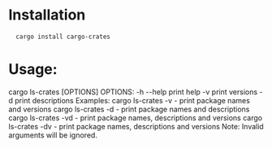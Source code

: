 # Installation
```sh
  cargo install cargo-crates
```
# Usage:
cargo ls-crates [OPTIONS]
OPTIONS:
        -h --help print help
        -v print versions
        -d print descriptions
Examples:
cargo ls-crates -v - print package names and versions
cargo ls-crates -d - print package names and descriptions
cargo ls-crates -vd - print package names, descriptions and versions
cargo ls-crates -dv - print package names, descriptions and versions
Note:
Invalid arguments will be ignored.
